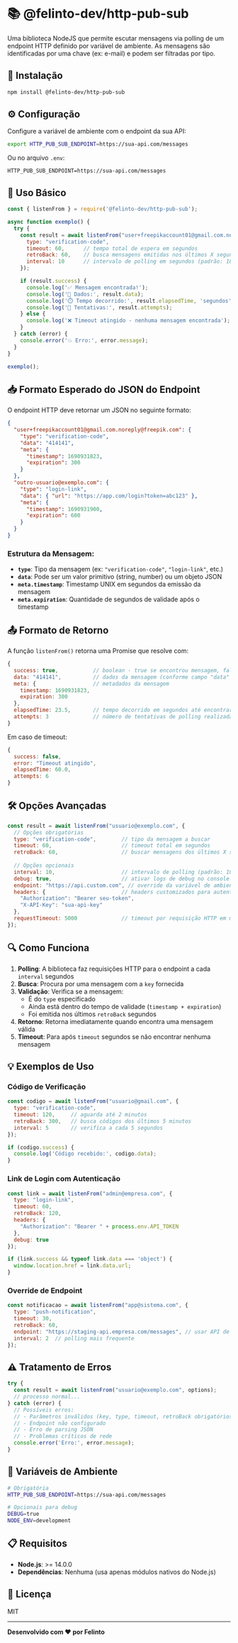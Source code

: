 # 📚 @felinto-dev/http-pub-sub

Uma biblioteca NodeJS que permite escutar mensagens via polling de um endpoint HTTP definido por variável de ambiente. As mensagens são identificadas por uma chave (ex: e-mail) e podem ser filtradas por tipo.

## 🚀 Instalação

```bash
npm install @felinto-dev/http-pub-sub
```

## ⚙️ Configuração

Configure a variável de ambiente com o endpoint da sua API:

```bash
export HTTP_PUB_SUB_ENDPOINT=https://sua-api.com/messages
```

Ou no arquivo `.env`:
```env
HTTP_PUB_SUB_ENDPOINT=https://sua-api.com/messages
```

## 📖 Uso Básico

```javascript
const { listenFrom } = require('@felinto-dev/http-pub-sub');

async function exemplo() {
  try {
    const result = await listenFrom("user+freepikaccount01@gmail.com.noreply@freepik.com", {
      type: "verification-code",
      timeout: 60,      // tempo total de espera em segundos
      retroBack: 60,    // busca mensagens emitidas nos últimos X segundos
      interval: 10      // intervalo de polling em segundos (padrão: 10)
    });

    if (result.success) {
      console.log('✅ Mensagem encontrada!');
      console.log('📄 Dados:', result.data);
      console.log('⏱️ Tempo decorrido:', result.elapsedTime, 'segundos');
      console.log('🔄 Tentativas:', result.attempts);
    } else {
      console.log('❌ Timeout atingido - nenhuma mensagem encontrada');
    }
  } catch (error) {
    console.error('💥 Erro:', error.message);
  }
}

exemplo();
```

## 📥 Formato Esperado do JSON do Endpoint

O endpoint HTTP deve retornar um JSON no seguinte formato:

```json
{
  "user+freepikaccount01@gmail.com.noreply@freepik.com": {
    "type": "verification-code",
    "data": "414141",
    "meta": {
      "timestamp": 1690931823,
      "expiration": 300
    }
  },
  "outro-usuario@exemplo.com": {
    "type": "login-link",
    "data": { "url": "https://app.com/login?token=abc123" },
    "meta": {
      "timestamp": 1690931900,
      "expiration": 600
    }
  }
}
```

### Estrutura da Mensagem:
- **`type`**: Tipo da mensagem (ex: `"verification-code"`, `"login-link"`, etc.)
- **`data`**: Pode ser um valor primitivo (string, number) ou um objeto JSON
- **`meta.timestamp`**: Timestamp UNIX em segundos da emissão da mensagem
- **`meta.expiration`**: Quantidade de segundos de validade após o timestamp

## 📤 Formato de Retorno

A função `listenFrom()` retorna uma Promise que resolve com:

```javascript
{
  success: true,           // boolean - true se encontrou mensagem, false se timeout
  data: "414141",          // dados da mensagem (conforme campo "data" do JSON)
  meta: {                  // metadados da mensagem
    timestamp: 1690931823,
    expiration: 300
  },
  elapsedTime: 23.5,       // tempo decorrido em segundos até encontrar
  attempts: 3              // número de tentativas de polling realizadas
}
```

Em caso de timeout:
```javascript
{
  success: false,
  error: "Timeout atingido",
  elapsedTime: 60.0,
  attempts: 6
}
```

## 🛠️ Opções Avançadas

```javascript
const result = await listenFrom("usuario@exemplo.com", {
  // Opções obrigatórias
  type: "verification-code",        // tipo da mensagem a buscar
  timeout: 60,                      // timeout total em segundos
  retroBack: 60,                    // buscar mensagens dos últimos X segundos
  
  // Opções opcionais
  interval: 10,                     // intervalo de polling (padrão: 10s, mínimo: 1s)
  debug: true,                      // ativar logs de debug no console
  endpoint: "https://api.custom.com", // override da variável de ambiente
  headers: {                        // headers customizados para autenticação
    "Authorization": "Bearer seu-token",
    "X-API-Key": "sua-api-key"
  },
  requestTimeout: 5000              // timeout por requisição HTTP em ms (padrão: 5000)
});
```

## 🔍 Como Funciona

1. **Polling**: A biblioteca faz requisições HTTP para o endpoint a cada `interval` segundos
2. **Busca**: Procura por uma mensagem com a `key` fornecida
3. **Validação**: Verifica se a mensagem:
   - É do `type` especificado
   - Ainda está dentro do tempo de validade (`timestamp + expiration`)
   - Foi emitida nos últimos `retroBack` segundos
4. **Retorno**: Retorna imediatamente quando encontra uma mensagem válida
5. **Timeout**: Para após `timeout` segundos se não encontrar nenhuma mensagem

## 💡 Exemplos de Uso

### Código de Verificação
```javascript
const codigo = await listenFrom("usuario@gmail.com", {
  type: "verification-code",
  timeout: 120,     // aguarda até 2 minutos
  retroBack: 300,   // busca códigos dos últimos 5 minutos
  interval: 5       // verifica a cada 5 segundos
});

if (codigo.success) {
  console.log('Código recebido:', codigo.data);
}
```

### Link de Login com Autenticação
```javascript
const link = await listenFrom("admin@empresa.com", {
  type: "login-link",
  timeout: 60,
  retroBack: 120,
  headers: {
    "Authorization": "Bearer " + process.env.API_TOKEN
  },
  debug: true
});

if (link.success && typeof link.data === 'object') {
  window.location.href = link.data.url;
}
```

### Override de Endpoint
```javascript
const notificacao = await listenFrom("app@sistema.com", {
  type: "push-notification",
  timeout: 30,
  retroBack: 60,
  endpoint: "https://staging-api.empresa.com/messages", // usar API de staging
  interval: 2  // polling mais frequente
});
```

## ⚠️ Tratamento de Erros

```javascript
try {
  const result = await listenFrom("usuario@exemplo.com", options);
  // processo normal...
} catch (error) {
  // Possíveis erros:
  // - Parâmetros inválidos (key, type, timeout, retroBack obrigatórios)
  // - Endpoint não configurado
  // - Erro de parsing JSON
  // - Problemas críticos de rede
  console.error('Erro:', error.message);
}
```

## 🔧 Variáveis de Ambiente

```bash
# Obrigatória
HTTP_PUB_SUB_ENDPOINT=https://sua-api.com/messages

# Opcionais para debug
DEBUG=true
NODE_ENV=development
```

## 📋 Requisitos

- **Node.js**: >= 14.0.0
- **Dependências**: Nenhuma (usa apenas módulos nativos do Node.js)

## 📄 Licença

MIT

---

**Desenvolvido com ❤️ por Felinto**